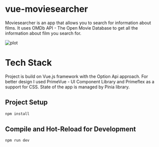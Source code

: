 # vue-moviesearcher

Moviesearcher is an app that allows you to search for information about films. It uses OMDb API - The Open Movie Database to get all the information about film you search for.

![plot](/src/assets/images/screens/homeview.png)

# Tech Stack

Project is build on Vue.js framework with the Option Api approach. For better design I used PrimeVue - UI Component Library and Primeflex as a support for CSS. State of the app is managed by Pinia library.

## Project Setup

```sh
npm install
```

## Compile and Hot-Reload for Development

```sh
npm run dev
```
